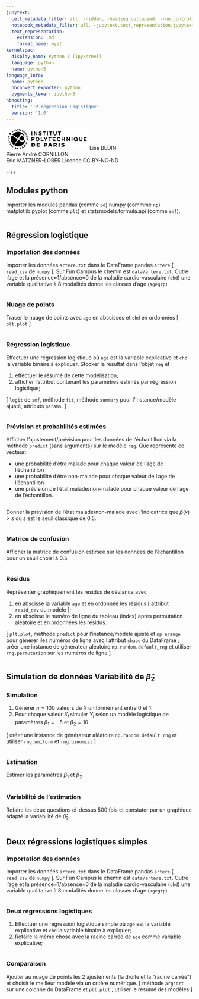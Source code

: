 ```yaml
---
jupytext:
  cell_metadata_filter: all, -hidden, -heading_collapsed, -run_control, -trusted
  notebook_metadata_filter: all, -jupytext.text_representation.jupytext_version, -jupytext.text_representation.format_version, -language_info.version, -language_info.codemirror_mode.version, -language_info.codemirror_mode, -language_info.file_extension, -language_info.mimetype, -toc
  text_representation:
    extension: .md
    format_name: myst
kernelspec:
  display_name: Python 3 (ipykernel)
  language: python
  name: python3
language_info:
  name: python
  nbconvert_exporter: python
  pygments_lexer: ipython3
nbhosting:
  title: 'TP régression Logistique'
  version: '1.0'
---
```


<div class="licence">
<span><img src="media/logo_IPParis.png" /></span>
<span>Lisa BEDIN<br />Pierre André CORNILLON<br />Eric MATZNER-LOBER</span>
<span>Licence CC BY-NC-ND</span>
</div>

+++

## Modules python



Importer les modules pandas (comme `pd`) numpy (commme `np`)
matplotlib.pyplot (comme  `plt`) et statsmodels.formula.api (comme `smf`).




```{code-cell} python

```

## Régression logistique



### Importation des données



Importer les données `artere.txt` dans le DataFrame pandas `artere`
[ `read_csv` de `numpy` ]. Sur Fun Campus le chemin est `data/artere.txt`. Outre l&rsquo;age et la présence=1/absence=0 de la maladie cardio-vasculaire (`chd`) une variable qualitative à 8 modalités donne
les classes d&rsquo;age (`agegrp`)




```{code-cell} python

```

### Nuage de points



Tracer le nuage de points avec `age` en  abscisses et `chd` en ordonnées
[ `plt.plot` ]




```{code-cell} python

```

### Régression logistique



Effectuer une régression logistique où `age` est  la variable
explicative et `chd` la variable binaire à expliquer. Stocker le résultat
dans l&rsquo;objet `reg` et

1.  effectuer le résumé de cette modélisation;
2.  afficher l&rsquo;attribut contenant les paramètres estimés par régression logistique;

[ `logit` de `smf`, méthode `fit`,
méthode `summary` pour l&rsquo;instance/modèle ajusté,
attributs `params`. ]




```{code-cell} python

```

### Prévision et probabilités estimées



Afficher l&rsquo;ajustement/prévision pour les données de l&rsquo;échantillon via la méthode `predict` (sans arguments) sur le modèle `reg`. Que représente ce vecteur:

-   une probabilité d&rsquo;être malade pour chaque valeur de l&rsquo;age de l&rsquo;échantillon
-   une probabilité d&rsquo;être non-malade pour chaque valeur de l&rsquo;age de l&rsquo;échantillon
-   une prévision de l&rsquo;état malade/non-malade pour chaque valeur de l&rsquo;age de l&rsquo;échantillon.




```{code-cell} python

```

Donner la prévision de l&rsquo;état malade/non-malade avec l&rsquo;indicatrice que $\hat p(x)>s$ où $s$ est le seuil classique de 0.5.




```{code-cell} python

```

### Matrice de confusion



Afficher la matrice de confusion estimée sur les données de
l&rsquo;échantillon pour un seuil choisi à 0.5.




```{code-cell} python

```

### Résidus



Représenter graphiquement les résidus de déviance avec

1.  en abscisse la variable `age` et en ordonnée les résidus
    [ attribut `resid_dev` du modèle ];
2.  en abscisse le numéro de ligne du tableau (index) après permutation aléatoire et en ordonnées les résidus.

[ `plt.plot`, méthode `predict` pour l&rsquo;instance/modèle ajusté et
`np.arange` pour générer iles numéros de ligne avec l&rsquo;attribut `shape`
du DataFrame ; créer une instance de générateur aléatoire `np.random.default_rng` et utiliser `rng.permutation`
sur les numéros de ligne ]




```{code-cell} python

```

## Simulation de données  Variabilité de $\hat \beta_2$



### Simulation



1.  Générer $n=100$ valeurs de $X$ uniformément entre 0 et 1.
2.  Pour chaque valeur $X_i$ simuler $Y_i$ selon un modèle logistique
    de paramètres $\beta_1=-5$ et $\beta_2=10$

[ créer une instance de générateur aléatoire `np.random.default_rng` et utiliser `rng.uniform` et `rng.binomial` ]




```{code-cell} python

```

### Estimation



Estimer les paramètres $\beta_1$ et $\beta_2$




```{code-cell} python

```

### Variabilité de l&rsquo;estimation



Refaire les deux questions ci-dessus 500 fois et constater par un graphique adapté la variabilité de $\hat \beta_2$.




```{code-cell} python

```

## Deux régressions logistiques simples



### Importation des données



Importer les données `artere.txt` dans le DataFrame pandas `artere`
[ `read_csv` de `numpy` ]. Sur Fun Campus le chemin est `data/artere.txt`. Outre l&rsquo;age et la présence=1/absence=0 de la maladie cardio-vasculaire (`chd`) une variable qualitative à 8 modalités donne
les classes d&rsquo;age (`agegrp`)




```{code-cell} python

```

### Deux régressions logistiques



1.  Effectuer une régression logistique simple où `age` est la
    variable explicative et `chd` la variable binaire à expliquer;
2.  Refaire la même chose avec la racine carrée de `age`
    comme variable explicative;




```{code-cell} python

```

### Comparaison



Ajouter au nuage de points les 2 ajustements (la droite et la &ldquo;racine carrée&rdquo;)
et choisir le meilleur modèle via un critère numérique.
[ méthode `argsort` sur une colonne du DataFrame et `plt.plot` ; utiliser le résumé des modèles ]




```{code-cell} python

```
